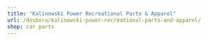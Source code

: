 ```yaml
---
title: "Kalinowski Power Recreational Parts & Apparel"
url: /desboro/kalinowski-power-recreational-parts-and-apparel/
shop: car parts
---
```

